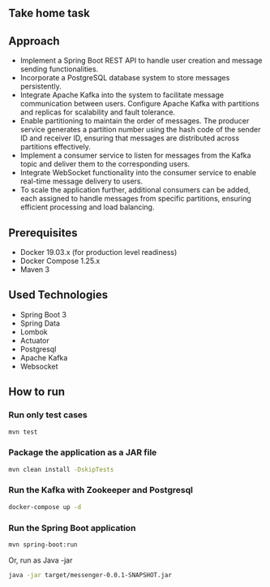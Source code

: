 ## Take home task

## Approach

* Implement a Spring Boot REST API to handle user creation and message sending functionalities.
* Incorporate a PostgreSQL database system to store messages persistently.
* Integrate Apache Kafka into the system to facilitate message communication between users. Configure Apache Kafka with partitions and replicas for scalability and fault tolerance.
* Enable partitioning to maintain the order of messages. The producer service generates a partition number using the hash code of the sender ID and receiver ID, ensuring that messages are distributed across partitions effectively.
* Implement a consumer service to listen for messages from the Kafka topic and deliver them to the corresponding users.
* Integrate WebSocket functionality into the consumer service to enable real-time message delivery to users.
* To scale the application further, additional consumers can be added, each assigned to handle messages from specific partitions, ensuring efficient processing and load balancing.

## Prerequisites

* Docker 19.03.x (for production level readiness)
* Docker Compose 1.25.x
* Maven 3

## Used Technologies
* Spring Boot 3
* Spring Data
* Lombok
* Actuator
* Postgresql
* Apache Kafka
* Websocket

## How to run

### Run only test cases

```sh
mvn test
```

### Package the application as a JAR file

```sh
mvn clean install -DskipTests
```

### Run the Kafka with Zookeeper and Postgresql

```sh
docker-compose up -d
```

### Run the Spring Boot application

```sh
mvn spring-boot:run
```

Or, run as Java -jar

```sh
java -jar target/messenger-0.0.1-SNAPSHOT.jar
```